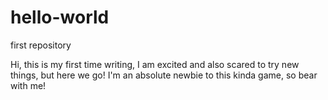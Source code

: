 # hello-world
first repository

Hi, this is my first time writing, I am excited and also scared to try new things, but here we go!
I'm an absolute newbie to this kinda game, so bear with me!
